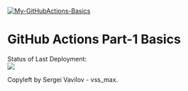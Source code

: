 [![My-GitHubActions-Basics](https://github.com/sergeivavilov/github-actions-part-1-basics/actions/workflows/my-basics.yml/badge.svg)](https://github.com/sergeivavilov/github-actions-part-1-basics/actions/workflows/my-basics.yml)




# GitHub Actions Part-1 Basics


Status of Last Deployment:<br>
<img src="https://github.com/sergeivavilov/github-actions-part-1-basics/workflows/My-GitHubActions-Basics/badge.svg?branch=master"><br>


Copyleft by Sergei Vavilov - vss_max.

